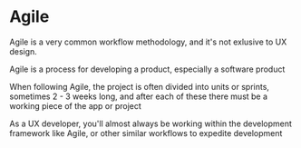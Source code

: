 # Agile 

Agile is a very common workflow methodology, and it's not exlusive to UX design.

Agile is a process for developing a product, especially a software product

When following Agile, the project is often divided into units or sprints, sometimes 2 - 3 weeks long, and after each of these there must be a working piece of the app or project

As a UX developer, you'll almost always be working within the development framework like Agile, or other similar workflows to expedite development

